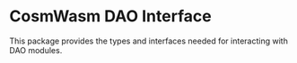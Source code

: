 # CosmWasm DAO Interface

This package provides the types and interfaces needed for interacting
with DAO modules.
